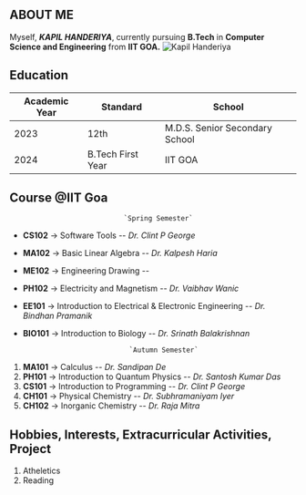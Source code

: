 
## ABOUT ME
Myself, ***KAPIL HANDERIYA***, currently pursuing **B.Tech** in **Computer Science and Engineering** from **IIT GOA.** ![Kapil Handeriya](https://img.freepik.com/free-vector/it-takes-two-tango-idiom_1308-17930.jpg?w=900&t=st=1707283015~exp=1707283615~hmac=8c0d8d1495bcd7c44a3b00757611f33fd188a167a07fa5927f4cfd731958065f)
## Education

| Academic Year | Standard | School |
|-------------------|------------|---|
|2023| 12th | M.D.S. Senior Secondary School|
|2024| B.Tech First Year|IIT GOA|

## Course @IIT Goa
								`Spring Semester`
	

 - **CS102** -> Software Tools -- *Dr. Clint P George*
 - **MA102** -> Basic Linear Algebra -- *Dr. Kalpesh Haria* 
 - **ME102** -> Engineering Drawing --
 - **PH102** -> Electricity and Magnetism -- *Dr. Vaibhav Wanic*
 - **EE101** -> Introduction to Electrical & Electronic Engineering -- *Dr. Bindhan Pramanik*
 - **BIO101** -> Introduction to Biology -- *Dr. Srinath Balakrishnan*
			 
								 `Autumn Semester`
1. **MA101** -> Calculus -- *Dr. Sandipan De*
2. **PH101** -> Introduction to Quantum Physics -- *Dr. Santosh Kumar Das*
3. **CS101** -> Introduction to Programming -- *Dr. Clint P George*
4. **CH101** -> Physical Chemistry -- *Dr. Subhramaniyam Iyer*
5. **CH102** -> Inorganic Chemistry -- *Dr. Raja Mitra*

## Hobbies, Interests, Extracurricular Activities, Project

 1. Atheletics
 2. Reading

<!--
**kapilhanderiya/KapilHanderiya** is a ✨ _special_ ✨ repository because its `README.md` (this file) appears on your GitHub profile.

Here are some ideas to get you started:

- 🔭 I’m currently working on ...
- 🌱 I’m currently learning ...
- 👯 I’m looking to collaborate on ...
- 🤔 I’m looking for help with ...
- 💬 Ask me about ...
- 📫 How to reach me: ...
- 😄 Pronouns: ...
- ⚡ Fun fact: ...
-->
